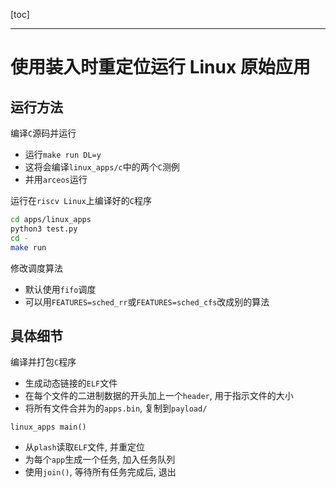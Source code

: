 [toc]

----

# 使用装入时重定位运行 Linux 原始应用

## 运行方法

编译`C`源码并运行
- 运行`make run DL=y`
- 这将会编译`linux_apps/c`中的两个`C`测例
- 并用`arceos`运行

运行在`riscv Linux`上编译好的`C`程序
```sh
cd apps/linux_apps 
python3 test.py 
cd - 
make run 
```

修改调度算法
- 默认使用`fifo`调度
- 可以用`FEATURES=sched_rr`或`FEATURES=sched_cfs`改成别的算法


## 具体细节

编译并打包`C`程序
- 生成动态链接的`ELF`文件
- 在每个文件的二进制数据的开头加上一个`header`, 用于指示文件的大小
- 将所有文件合并为的`apps.bin`, 复制到`payload/`

`linux_apps main()`
- 从`plash`读取`ELF`文件, 并重定位
- 为每个`app`生成一个任务, 加入任务队列
- 使用`join()`, 等待所有任务完成后, 退出

